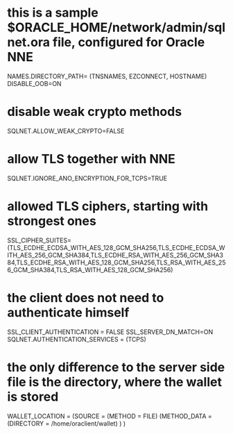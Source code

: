 # this is a sample $ORACLE_HOME/network/admin/sqlnet.ora file, configured for Oracle NNE
NAMES.DIRECTORY_PATH= (TNSNAMES, EZCONNECT, HOSTNAME)
DISABLE_OOB=ON
# disable weak crypto methods
SQLNET.ALLOW_WEAK_CRYPTO=FALSE
# allow TLS together with NNE
SQLNET.IGNORE_ANO_ENCRYPTION_FOR_TCPS=TRUE
# allowed TLS ciphers, starting with strongest ones
SSL_CIPHER_SUITES=(TLS_ECDHE_ECDSA_WITH_AES_128_GCM_SHA256,TLS_ECDHE_ECDSA_WITH_AES_256_GCM_SHA384,TLS_ECDHE_RSA_WITH_AES_256_GCM_SHA384,TLS_ECDHE_RSA_WITH_AES_128_GCM_SHA256,TLS_RSA_WITH_AES_256_GCM_SHA384,TLS_RSA_WITH_AES_128_GCM_SHA256)
# the client does not need to authenticate himself
SSL_CLIENT_AUTHENTICATION = FALSE
SSL_SERVER_DN_MATCH=ON
SQLNET.AUTHENTICATION_SERVICES = (TCPS)
# the only difference to the server side file is the directory, where the wallet is stored
WALLET_LOCATION =
  (SOURCE =
    (METHOD = FILE)
    (METHOD_DATA =
      (DIRECTORY = /home/oraclient/wallet)
    )
  )